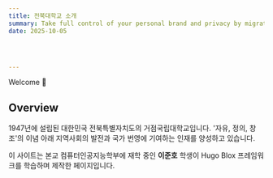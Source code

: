 ```yaml
---
title: 전북대학교 소개
summary: Take full control of your personal brand and privacy by migrating away from the big tech platforms!
date: 2025-10-05




---
```


Welcome 👋



## Overview

1947년에 설립된 대한민국 전북특별자치도의 거점국립대학교입니다. '자유, 정의, 창조'의 이념 아래 지역사회의 발전과 국가 번영에 기여하는 인재를 양성하고 있습니다.
   
이 사이트는 본교 컴퓨터인공지능학부에 재학 중인 **이준호** 학생이 Hugo Blox 프레임워크를 학습하며 제작한 페이지입니다.






